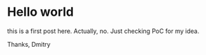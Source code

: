 # Hello world

this is a first post here.
Actually, no. Just checking PoC for my idea.

Thanks, Dmitry